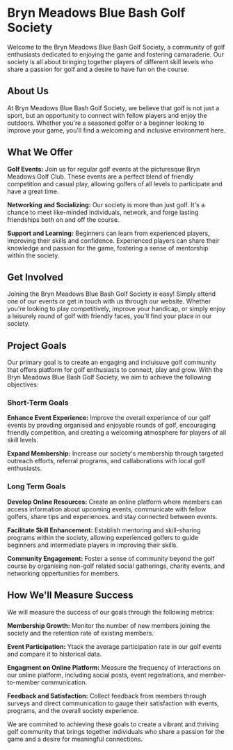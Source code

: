 # Bryn Meadows Blue Bash Golf Society

Welcome to the Bryn Meadows Blue Bash Golf Society, a community of golf enthusiasts dedicated to enjoying the game and fostering camaraderie. Our society is all about bringing together players of different skill levels who share a passion for golf and a desire to have fun on the course.

## About Us

At Bryn Meadows Blue Bash Golf Society, we believe that golf is not just a sport, but an opportunity to connect with fellow players and enjoy the outdoors. Whether you're a seasoned golfer or a beginner looking to improve your game, you'll find a welcoming and inclusive environment here.

## What We Offer

  **Golf Events:** Join us for regular golf events at the picturesque Bryn Meadows Golf Club. These events are a perfect blend of friendly competition and casual play, allowing golfers of all levels to participate and have a great time.

  **Networking and Socializing:** Our society is more than just golf. It's a chance to meet like-minded individuals, network, and forge lasting friendships both on and off the course.

  **Support and Learning:** Beginners can learn from experienced players, improving their skills and confidence. Experienced players can share their knowledge and passion for the game, fostering a sense of mentorship within the society.

## Get Involved

Joining the Bryn Meadows Blue Bash Golf Society is easy! Simply attend one of our events or get in touch with us through our website. Whether you're looking to play competitively, improve your handicap, or simply enjoy a leisurely round of golf with friendly faces, you'll find your place in our society.

## Project Goals

Our primary goal is to create an engaging and incluisuve golf community that offers platform for golf enthusiasts to connect, play and grow. With the Bryn Meadows Blue Bash Golf Society, we aim to achieve the following objectives:

### Short-Term Goals

  **Enhance Event Experience:** Improve the overall experience of our golf events by provding organised and enjoyable rounds of golf, encouraging friendly competition, and creating a welcoming atmosphere for players of all skill levels.
  
  **Expand Membership:** Increase our society's membership through targeted outreach efforts, referral programs, and callaborations with local golf enthusiasts.

### Long Term Goals

  **Develop Online Resources:** Create an online platform where members can access information about upcoming events, communicate with fellow golfers, share tips and experiences. and stay connected between events.
  
  **Facilitate Skill Enhancement:** Establish mentoring and skill-sharing programs within the society, allowing experienced golfers to guide beginners and intermediate players in improving their skills.
  
  **Community Engagement:** Foster a sense of community beyond the golf course by organising non-golf related social gatherings, charity events, and networking oppertunities for members.  

## How We'll Measure Success

We will measure the success of our goals through the following metrics:

  **Membership Growth:** Monitor the number of new members joining the society and the retention rate of existing members.

  **Event Participation:** Ytack the average participation rate in our golf events and compare it to historical data.

  **Engagment on Online Platform:** Measure the frequency of interactions on our online platform, including social posts, event registrations, and member-to-member communication.
  
  **Feedback and Satisfaction:** Collect feedback from members through surveys and direct communication to gauge their satisfaction with events, programs, and the overall society experience.
  
  We are commited to achieving these goals to create a vibrant and thriving golf community that brings together individuals who share a passion for the game and a desire for meaningful connections. 